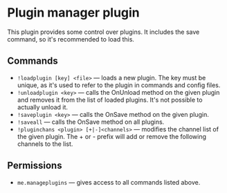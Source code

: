 Plugin manager plugin
=====================

This plugin provides some control over plugins.
It includes the save command, so it's recommended to load this.

Commands
--------

* `!loadplugin [key] <file>` — loads a new plugin. The key must be unique, as it's used to refer to the plugin in commands and config files.
* `!unloadplugin <key>` — calls the OnUnload method on the given plugin and removes it from the list of loaded plugins. It's not possible to actually unload it.
* `!saveplugin <key>` — calls the OnSave method on the given plugin.
* `!saveall` — calls the OnSave method on all plugins.
* `!pluginchans <plugin> [+|-]<channels>` — modifies the channel list of the given plugin. The + or - prefix will add or remove the following channels to the list.

Permissions
-----------

* `me.manageplugins` — gives access to all commands listed above.
